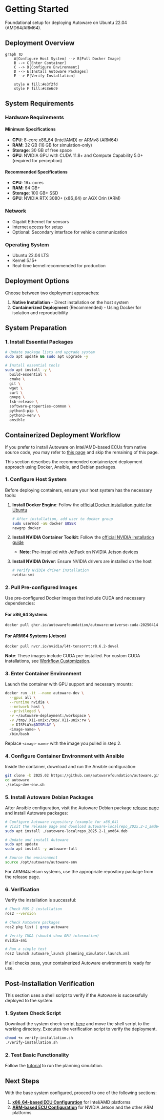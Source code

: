 # Getting Started

Foundational setup for deploying Autoware on Ubuntu 22.04 (AMD64/ARM64).

## Deployment Overview

```mermaid
graph TD
    A[Configure Host System] --> B[Pull Docker Image]
    B --> C[Enter Container]
    C --> D[Configure Environment]
    D --> E[Install Autoware Packages]
    E --> F[Verify Installation]
    
    style A fill:#e3f2fd
    style F fill:#c8e6c9
```

## System Requirements

### Hardware Requirements

#### Minimum Specifications
- **CPU**: 8-core x86_64 (Intel/AMD) or ARMv8 (ARM64)
- **RAM**: 32 GB (16 GB for simulation-only)
- **Storage**: 30 GB of free space
- **GPU**: NVIDIA GPU with CUDA 11.8+ and Compute Capability 5.0+ (required for perception)

#### Recommended Specifications
- **CPU**: 16+ cores
- **RAM**: 64 GB+
- **Storage**: 100 GB+ SSD
- **GPU**: NVIDIA RTX 3080+ (x86_64) or AGX Orin (ARM)

### Network
- Gigabit Ethernet for sensors
- Internet access for setup
- Optional: Secondary interface for vehicle communication

### Operating System
- Ubuntu 22.04 LTS
- Kernel 5.15+
- Real-time kernel recommended for production

## Deployment Options

Choose between two deployment approaches:

1. **Native Installation** - Direct installation on the host system
2. **Containerized Deployment** (Recommended) - Using Docker for isolation and reproducibility

## System Preparation

### 1. Install Essential Packages

```bash
# Update package lists and upgrade system
sudo apt update && sudo apt upgrade -y

# Install essential tools
sudo apt install -y \
  build-essential \
  cmake \
  git \
  wget \
  curl \
  gnupg \
  lsb-release \
  software-properties-common \
  python3-pip \
  python3-venv \
  ansible
```


## Containerized Deployment Workflow

If you prefer to install Autoware on Intel/AMD-based ECUs from native source code, you may refer to [this page](./source-installation.md) and skip the remaining of this page.


This section describes the recommended containerized deployment approach using Docker, Ansible, and Debian packages.

### 1. Configure Host System

Before deploying containers, ensure your host system has the necessary tools:

1. **Install Docker Engine**: Follow the [official Docker installation guide for Ubuntu](https://docs.docker.com/engine/install/ubuntu/)
   ```bash
   # After installation, add user to docker group
   sudo usermod -aG docker $USER
   newgrp docker
   ```

2. **Install NVIDIA Container Toolkit**: Follow the [official NVIDIA installation guide](https://docs.nvidia.com/datacenter/cloud-native/container-toolkit/latest/install-guide.html)
   - **Note**: Pre-installed with JetPack on NVIDIA Jetson devices

3. **Install NVIDIA Driver**: Ensure NVIDIA drivers are installed on the host
   ```bash
   # Verify NVIDIA driver installation
   nvidia-smi
   ```

### 2. Pull Pre-configured Images

Use pre-configured Docker images that include CUDA and necessary dependencies:

#### For x86\_64 Systems
```bash
docker pull ghcr.io/autowarefoundation/autoware:universe-cuda-20250414
```

#### For ARM64 Systems (Jetson)
```bash
docker pull nvcr.io/nvidia/l4t-tensorrt:r8.6.2-devel
```

**Note**: These images include CUDA pre-installed. For custom CUDA installations, see [Workflow Customization](../workflow-customization/index.md).

### 3. Enter Container Environment

Launch the container with GPU support and necessary mounts:

```bash
docker run -it --name autoware-dev \
  --gpus all \
  --runtime nvidia \
  --network host \
  --privileged \
  -v ~/autoware-deployment:/workspace \
  -v /tmp/.X11-unix:/tmp/.X11-unix:rw \
  -e DISPLAY=$DISPLAY \
  <image-name> \
  /bin/bash
```

Replace `<image-name>` with the image you pulled in step 2.

### 4. Configure Container Environment with Ansible

Inside the container, download and run the Ansible configuration:

```bash
git clone -b 2025.02 https://github.com/autowarefoundation/autoware.git
cd autoware
./setup-dev-env.sh
```

### 5. Install Autoware Debian Packages

After Ansible configuration, visit the Autoware Debian package [release page](https://github.com/NEWSLabNTU/autoware/releases/tag/rosdebian%2F2025.02-1) and install Autoware packages:

```bash
# Configure Autoware repository (example for x86_64)
# Visit the release page and download autoware-localrepo_2025.2-1_amd64.deb. Then,
sudo apt install ./autoware-localrepo_2025.2-1_amd64.deb

# Update and install Autoware
sudo apt update
sudo apt install -y autoware-full

# Source the environment
source /opt/autoware/autoware-env
```

For ARM64/Jetson systems, use the appropriate repository package from the release page.

### 6. Verification

Verify the installation is successful:

```bash
# Check ROS 2 installation
ros2 --version

# Check Autoware packages
ros2 pkg list | grep autoware

# Verify CUDA (should show GPU information)
nvidia-smi

# Run a simple test
ros2 launch autoware_launch planning_simulator.launch.xml
```

If all checks pass, your containerized Autoware environment is ready for use.


## Post-Installation Verification

This section uses a shell script to verify if the Autoware is successfully deployed to the system.

### 1. System Check Script

Download the system check script [here](assets/verify-installation.sh) and move the shell script to the working directory. Executes the verification script to verify the deployment.

```bash
chmod +x verify-installation.sh
./verify-installation.sh
```

### 2. Test Basic Functionality

Follow the [tutorial](https://autowarefoundation.github.io/autoware-documentation/main/tutorials/ad-hoc-simulation/planning-simulation/) to run the planning simulation.

## Next Steps

With the base system configured, proceed to one of the following sections:

1. **[x86_64-based ECU Configuration](../x86_64-based_ECU/index.md)** for Intel/AMD platforms
2. **[ARM-based ECU Configuration](../ARM-based_ECU/index.md)** for NVIDIA Jetson and the other ARM platforms
